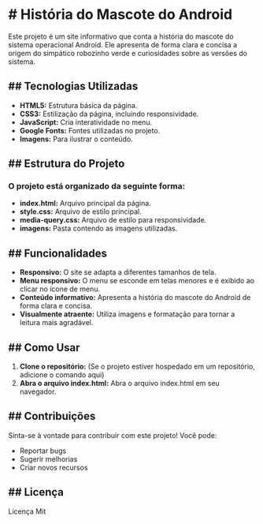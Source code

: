 <h1># História do Mascote do Android</h1>

<p>Este projeto é um site informativo que conta a história do mascote do sistema operacional Android. 
Ele apresenta de forma clara e concisa a origem do simpático robozinho verde e curiosidades sobre as versões do sistema.</p>

<h2>## Tecnologias Utilizadas</h2>

* **HTML5:** Estrutura básica da página.
* **CSS3:** Estilização da página, incluindo responsividade.
* **JavaScript:** Cria interatividade no menu.
* **Google Fonts:** Fontes utilizadas no projeto.
* **Imagens:** Para ilustrar o conteúdo.

<h2>## Estrutura do Projeto</h2>

<h3>O projeto está organizado da seguinte forma:</h3>

* **index.html:** Arquivo principal da página.
* **style.css:** Arquivo de estilo principal.
* **media-query.css:** Arquivo de estilo para responsividade.
* **imagens:** Pasta contendo as imagens utilizadas.

<h2>## Funcionalidades</h2>

* **Responsivo:** O site se adapta a diferentes tamanhos de tela.
* **Menu responsivo:** O menu se esconde em telas menores e é exibido ao clicar no ícone de menu.
* **Conteúdo informativo:** Apresenta a história do mascote do Android de forma clara e concisa.
* **Visualmente atraente:** Utiliza imagens e formatação para tornar a leitura mais agradável.

<h2>## Como Usar</h2>

1. **Clone o repositório:** (Se o projeto estiver hospedado em um repositório, adicione o comando aqui)
2. **Abra o arquivo index.html:** Abra o arquivo index.html em seu navegador.

<h2>## Contribuições</h2>

Sinta-se à vontade para contribuir com este projeto! Você pode:

* Reportar bugs
* Sugerir melhorias
* Criar novos recursos

<h2>## Licença</h2>
<p>Licença Mit</p>
